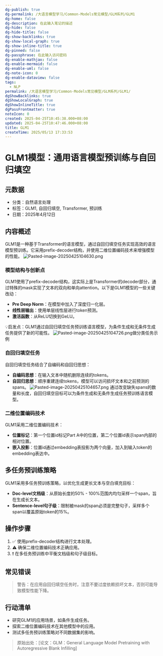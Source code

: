```yaml
---
dg-publish: true
dg-permalink: /大语言模型学习/Common-Models常见模型/GLM系列/GLM1
dg-home: false
dg-description: 在此输入笔记的描述
dg-hide: false
dg-hide-title: false
dg-show-backlinks: true
dg-show-local-graph: true
dg-show-inline-title: true
dg-pinned: false
dg-passphrase: 在此输入访问密码
dg-enable-mathjax: false
dg-enable-mermaid: false
dg-enable-uml: false
dg-note-icon: 0
dg-enable-dataview: false
tags:
  - NLP
permalink: /大语言模型学习/Common-Models常见模型/GLM系列/GLM1/
dgShowBacklinks: true
dgShowLocalGraph: true
dgShowInlineTitle: true
dgPassFrontmatter: true
noteIcon: 0
created: 2025-04-25T10:45:38.000+08:00
updated: 2025-04-25T10:47:46.000+08:00
title: GLM1
createTime: 2025/05/13 17:33:53
---
```




# GLM1模型：通用语言模型预训练与自回归填空

## 元数据
- 分类：自然语言处理
- 标签：GLM1, 自回归填空, Transformer, 预训练
- 日期：2025年4月12日


## 内容概述
GLM1是一种基于Transformer的语言模型，通过自回归填空任务实现高效的语言模型预训练。它采用prefix-decoder结构，并使用二维位置编码技术来增强模型的性能。
	![Pasted-image-20250425104630.png](/img/user/%E9%99%84%E4%BB%B6/Pasted%20image%2020250425104630.png)

### 模型结构与创新点
GLM1使用了prefix-decoder结构，这实际上是Transformer的decoder部分，通过特殊的mask实现了文本的双向和单向attention。以下是GLM1模型的一些关键改动：

- **Pre Deep Norm**：在模型中加入了深度归一化层。
- **线性层输出**：使用单层线性层进行token预测。
- **激活函数**：从ReLU切换到GeLU。

💡启发点：GLM1通过自回归填空任务预训练语言模型，为条件生成和无条件生成任务提供了新的可能性。
![Pasted-image-20250425104726.png](/img/user/%E9%99%84%E4%BB%B6/Pasted%20image%2020250425104726.png)做分类任务示例


### 自回归填空任务
自回归填空任务结合了自编码和自回归思想：

- **自编码思想**：在输入文本中随机删除连续的tokens。
- **自回归思想**：顺序重建连续tokens，模型可以访问损坏文本和之前预测的spans。
![Pasted-image-20250425104657.png](/img/user/%E9%99%84%E4%BB%B6/Pasted%20image%2020250425104657.png)
通过改变缺失spans的数量和长度，自回归填空目标可以为条件生成和无条件生成任务预训练语言模型。


### 二维位置编码技术
GLM1采用二维位置编码技术：

- **位置标记**：第一个位置id标记Part A中的位置，第二个位置id表示span内部的相对位置。
- **嵌入投影**：位置id通过embedding表投影为两个向量，加入到输入token的embedding表达中。


## 多任务预训练策略
GLM1采用多任务预训练策略，以优化生成更长文本与空白填充目标：

- **Doc-level文档级**：从原始长度的50% - 100%范围内均匀采样一个span，旨在生成长文本。
- **Sentence-level句子级**：限制被mask的span必须是完整句子，采样多个span以覆盖原始token的15%。


## 操作步骤
1. ✅ 使用prefix-decoder结构进行文本处理。
2. ⚠ 确保二维位置编码技术正确应用。
3. ❗ 在多任务预训练中平衡文档级和句子级目标。


## 常见错误
> 警告：在应用自回归填空任务时，注意不要过度依赖损坏文本，否则可能导致模型性能下降。


## 行动清单
- 研究GLM1的应用场景，如条件生成任务。
- 探索二维位置编码技术在其他模型中的应用。
- 测试多任务预训练策略对不同数据集的影响。

> 原始出处：[论文：GLM：General Language Model Pretraining with Autoregressive Blank Infilling]
